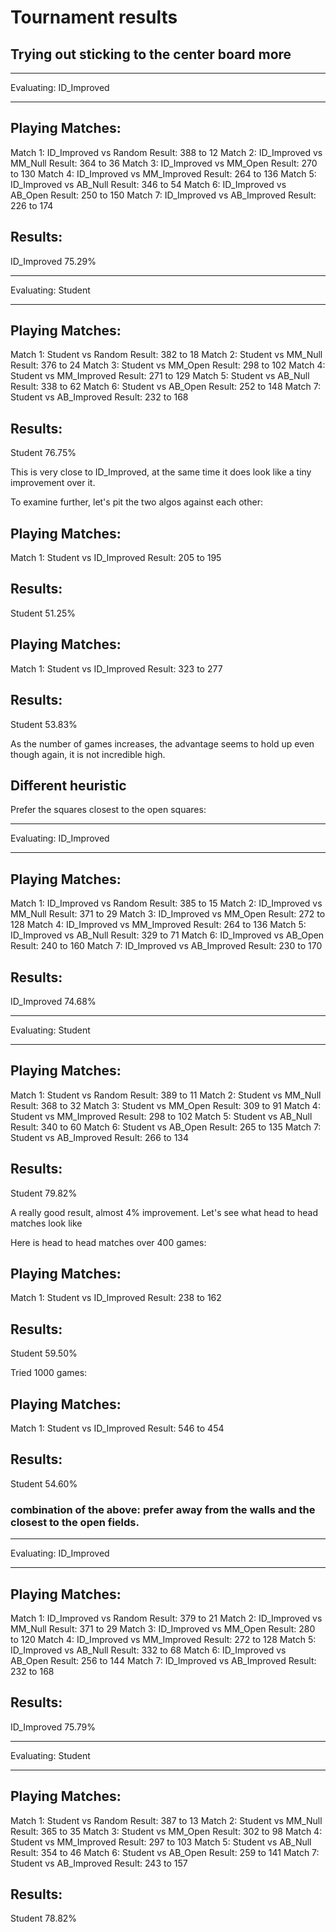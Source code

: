 # Tournament results

## Trying out sticking to the center board more

*************************
 Evaluating: ID_Improved
*************************

Playing Matches:
----------
  Match 1: ID_Improved vs   Random      Result: 388 to 12
  Match 2: ID_Improved vs   MM_Null     Result: 364 to 36
  Match 3: ID_Improved vs   MM_Open     Result: 270 to 130
  Match 4: ID_Improved vs MM_Improved   Result: 264 to 136
  Match 5: ID_Improved vs   AB_Null     Result: 346 to 54
  Match 6: ID_Improved vs   AB_Open     Result: 250 to 150
  Match 7: ID_Improved vs AB_Improved   Result: 226 to 174


Results:
----------
ID_Improved         75.29%

*************************
   Evaluating: Student
*************************

Playing Matches:
----------
  Match 1:   Student   vs   Random      Result: 382 to 18
  Match 2:   Student   vs   MM_Null     Result: 376 to 24
  Match 3:   Student   vs   MM_Open     Result: 298 to 102
  Match 4:   Student   vs MM_Improved   Result: 271 to 129
  Match 5:   Student   vs   AB_Null     Result: 338 to 62
  Match 6:   Student   vs   AB_Open     Result: 252 to 148
  Match 7:   Student   vs AB_Improved   Result: 232 to 168


Results:
----------
Student             76.75%

This is very close to ID_Improved, at the same time it does look like a tiny improvement over it.

To examine further, let's pit the two algos against each other:

Playing Matches:
----------
  Match 1:   Student   vs ID_Improved   Result: 205 to 195

Results:
----------
Student             51.25%


Playing Matches:
----------
  Match 1:   Student   vs ID_Improved   Result: 323 to 277

Results:
----------
Student             53.83%

As the number of games increases, the advantage seems to hold up even though again, it is not incredible high.



## Different heuristic

Prefer the squares closest to the open squares:

*************************
 Evaluating: ID_Improved
*************************

Playing Matches:
----------
  Match 1: ID_Improved vs   Random      Result: 385 to 15
  Match 2: ID_Improved vs   MM_Null     Result: 371 to 29
  Match 3: ID_Improved vs   MM_Open     Result: 272 to 128
  Match 4: ID_Improved vs MM_Improved   Result: 264 to 136
  Match 5: ID_Improved vs   AB_Null     Result: 329 to 71
  Match 6: ID_Improved vs   AB_Open     Result: 240 to 160
  Match 7: ID_Improved vs AB_Improved   Result: 230 to 170


Results:
----------
ID_Improved         74.68%

*************************
   Evaluating: Student
*************************

Playing Matches:
----------
  Match 1:   Student   vs   Random      Result: 389 to 11
  Match 2:   Student   vs   MM_Null     Result: 368 to 32
  Match 3:   Student   vs   MM_Open     Result: 309 to 91
  Match 4:   Student   vs MM_Improved   Result: 298 to 102
  Match 5:   Student   vs   AB_Null     Result: 340 to 60
  Match 6:   Student   vs   AB_Open     Result: 265 to 135
  Match 7:   Student   vs AB_Improved   Result: 266 to 134


Results:
----------
Student             79.82%

A really good result, almost 4% improvement. Let's see what head to head matches look like

Here is head to head matches over 400 games:

Playing Matches:
----------
  Match 1:   Student   vs ID_Improved   Result: 238 to 162


Results:
----------
Student             59.50%

Tried 1000 games:

Playing Matches:
----------
  Match 1:   Student   vs ID_Improved   Result: 546 to 454


Results:
----------
Student             54.60%

### combination of the above: prefer away from the walls and the closest to the open fields.

*************************
 Evaluating: ID_Improved
*************************

Playing Matches:
----------
  Match 1: ID_Improved vs   Random      Result: 379 to 21
  Match 2: ID_Improved vs   MM_Null     Result: 371 to 29
  Match 3: ID_Improved vs   MM_Open     Result: 280 to 120
  Match 4: ID_Improved vs MM_Improved   Result: 272 to 128
  Match 5: ID_Improved vs   AB_Null     Result: 332 to 68
  Match 6: ID_Improved vs   AB_Open     Result: 256 to 144
  Match 7: ID_Improved vs AB_Improved   Result: 232 to 168


Results:
----------
ID_Improved         75.79%

*************************
   Evaluating: Student
*************************

Playing Matches:
----------
  Match 1:   Student   vs   Random      Result: 387 to 13
  Match 2:   Student   vs   MM_Null     Result: 365 to 35
  Match 3:   Student   vs   MM_Open     Result: 302 to 98
  Match 4:   Student   vs MM_Improved   Result: 297 to 103
  Match 5:   Student   vs   AB_Null     Result: 354 to 46
  Match 6:   Student   vs   AB_Open     Result: 259 to 141
  Match 7:   Student   vs AB_Improved   Result: 243 to 157


Results:
----------
Student             78.82%
